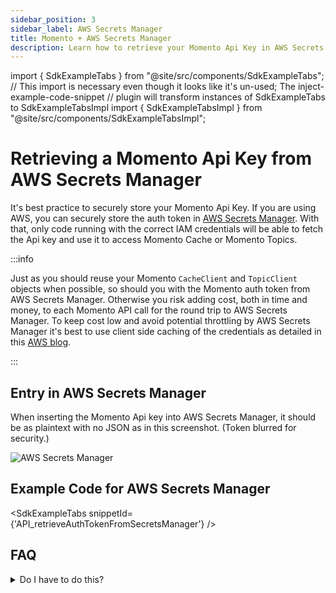 ```yaml
---
sidebar_position: 3
sidebar_label: AWS Secrets Manager
title: Momento + AWS Secrets Manager
description: Learn how to retrieve your Momento Api Key in AWS Secrets Manager.
---
```


import { SdkExampleTabs } from "@site/src/components/SdkExampleTabs";
// This import is necessary even though it looks like it's un-used; The inject-example-code-snippet
// plugin will transform instances of SdkExampleTabs to SdkExampleTabsImpl
import { SdkExampleTabsImpl } from "@site/src/components/SdkExampleTabsImpl";

# Retrieving a Momento Api Key from AWS Secrets Manager

It's best practice to securely store your Momento Api Key. If you are using AWS, you can securely store the auth token in [AWS Secrets Manager](https://docs.aws.amazon.com/secretsmanager/latest/userguide/intro.html). With that, only code running with the correct IAM credentials will be able to fetch the Api key and use it to access Momento Cache or Momento Topics.

:::info

Just as you should reuse your Momento `CacheClient` and `TopicClient` objects when possible, so should you with the Momento auth token from AWS Secrets Manager. Otherwise you risk adding cost, both in time and money, to each Momento API call for the round trip to AWS Secrets Manager. To keep cost low and avoid potential throttling by AWS Secrets Manager it's best to use client side caching of the credentials as detailed in this [AWS blog](https://aws.amazon.com/blogs/security/use-aws-secrets-manager-client-side-caching-libraries-to-improve-the-availability-and-latency-of-using-your-secrets/).

:::

## Entry in AWS Secrets Manager

When inserting the Momento Api key into AWS Secrets Manager, it should be as plaintext with no JSON as in this screenshot. (Token blurred for security.)

![AWS Secrets Manager](/img/aws-secrets-manager.png)

## Example Code for AWS Secrets Manager

<SdkExampleTabs snippetId={'API_retrieveAuthTokenFromSecretsManager'} />

## FAQ

<details>
  <summary>Do I have to do this?</summary>
No. You can store your Momento auth token in an environment variable or a file, but that is not best practice as it is not as secure as storing it in something like AWS Secrets Manager.
</details>
